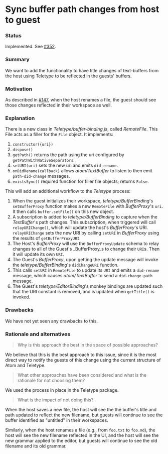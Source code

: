 # Sync buffer path changes from host to guest

### Status

Implemented. See [#352](https://github.com/atom/teletype/issues/352).

### Summary

We want to add the functionality to have title changes of text-buffers from the host using Teletype to be reflected in the guests' buffers.

### Motivation

As described in [#147](https://github.com/atom/teletype/issues/147), when the host renames a file, the guest should see those changes reflected in their workspace as well.

### Explanation

There is a new class in _Teletype/buffer-binding.js_, called _RemoteFile_. This File acts as a filler for the `File` object. It implements:

1. `constructor({uri})`
2. `dispose()`
3. `getPath()` returns the path using the uri configured by `getPathWithNativeSeparators`.
4. `setURI(uri)` sets the new uri and emits `did-rename`.
5. `onDidRename(callback)` allows _atom/TextBuffer_ to listen to then emit `path-did-change` messages.
6. `existsSync()` required function for filler file objects; returns `False`.

This will add an additional workflow to the _Teletype_ process:

1. When the guest initializes their workspace, _teletype/BufferBinding_'s `setBufferProxy` function makes a new `RemoteFile` with _BufferProxy_'s `uri`. It then calls `buffer.setFile()` on this new object.
2. A subscription is added to _teletype/BufferBinding_ to capture when the _TextBuffer_'s path changes. This subscription, when triggered will call `relayURIChange()`,  which will update the host's _BufferProxy_'s URI. `relayURIChange` sets the new URI by calling `setURI` in _BufferProxy_ using the results of `getBufferProxyURI`.
3. The Host's _BufferProxy_ will use the `BufferProxyUpdate` schema to relay changes to all of the Guest's _BufferProxy_s to change their `URI`s. Then it will update its own `URI`.
4. The Guest's _BufferProxy_, upon getting the update message will invoke the _teletype/BufferBinding_'s `didChangeURI` function.
5. This calls `setURI` in `RemoteFile` to update its `URI` and emits a `did-rename` message, which causes _atom/TextBuffer_ to send a `did-change-path` message.
6. The Guest's _teletype/EditorBinding_'s monkey bindings are updated such that the URI constant is removed, and is updated when `getTitle()` is invoked.

### Drawbacks

We have not yet seen any drawbacks to this.

### Rationale and alternatives

> Why is this approach the best in the space of possible approaches?

We believe that this is the best approach to this issue, since it is the most direct way to notify the guests of this change using the current structure of Atom and Teletype.

>What other approaches have been considered and what is the rationale for not choosing them?

We used the process in place in the Teletype package.

>What is the impact of not doing this?

When the host saves a new file, the host will see the the buffer's title and path updated to reflect the new filename, but guests will continue to see the buffer identified as "untitled" in their workspaces.

Similarly, when the host renames a file (e.g., from `foo.txt` to `foo.md`), the host will see the new filename reflected in the UI, and the host will see the new grammar applied to the editor, but guests will continue to see the old filename and its old grammar.
